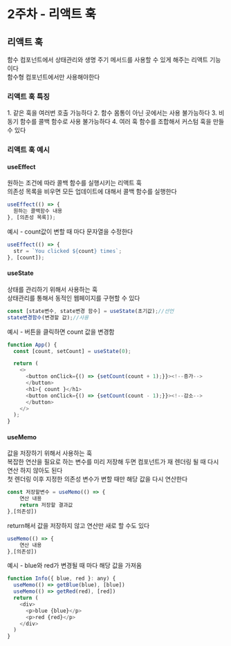 <h1>2주차 - 리액트 훅</h1>
<h2>리액트 훅</h2>
함수 컴포넌트에서 상태관리와 생명 주기 메서드를 사용할 수 있게 해주는 리액트 기능이다
<br>
함수형 컴포넌트에서만 사용해야한다
<h3>리액트 훅 특징</h3>
1. 같은 훅을 여러번 호출 가능하다
2. 함수 몸통이 아닌 곳에서는 사용 불가능하다
3. 비동기 함수를 콜백 함수로 사용 불가능하다
4. 여러 훅 함수를 조합해서 커스텀 훅을 만들 수 있다
<h3>리액트 훅 예시</h3>
<h4>useEffect</h4>
원하는 조건에 따라 콜백 함수를 실행시키는 리액트 훅<br>
의존성 목록을 비우면 모든 업데이트에 대해서 콜백 함수를 실행한다

```javascript
useEffect(() => {
  원하는 콜백함수 내용
}, [의존성 목록]);
```

예시 - count값이 변할 때 마다 문자열을 수정한다

```javascript
useEffect(() => {
  str = `You clicked ${count} times`;
}, [count]);
```

<h4>useState</h4>
상태를 관리하기 위해서 사용하는 훅<br>
상태관리를 통해서 동적인 웹페이지를 구현할 수 있다

```javascript
const [state변수, state변경 함수] = useState(초기값);//선언
state변경함수(변경할 값);//사용
```
예시 - 버튼을 클릭하면 count 값을 변경함

```javascript
function App() {
  const [count, setCount] = useState(0);

  return (
    <>
      <button onClick={() => {setCount(count + 1);}}><!--증가-->
      </button>
      <h1>{ count }</h1>
      <button onClick={() => {setCount(count - 1);}}><!--감소-->
      </button>
    </>
  );
}
```

<h4>useMemo</h4>
값을 저장하기 위해서 사용하는 훅<br>
복잡한 연산을 필요로 하는 변수를 미리 저장해 두면 컴포넌트가 재 렌더링 될 때 다시 연산 하지 않아도 된다<br>
첫 렌더링 이후 지정한 의존성 변수가 변할 때만 해당 값을 다시 연산한다

```javascript
const 저장할변수 = useMemo(() => {
    연산 내용
    return 저장할 결과값
},[의존성])
```

return해서 값을 저장하지 않고 연산만 새로 할 수도 있다

```javascript
useMemo(() => {
    연산 내용
},[의존성])
```

예시 - blue와 red가 변경될 때 마다 해당 값을 가져옴

```javascript
function Info({ blue, red }: any) {
  useMemo(() => getBlue(blue), [blue])
  useMemo(() => getRed(red), [red])
  return (
    <div>
      <p>blue {blue}</p>
      <p>red {red}</p>
    </div>
  )
}
```
